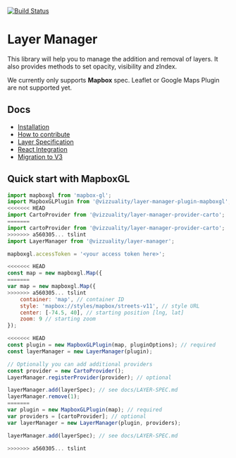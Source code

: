 [![Build Status](https://travis-ci.org/Vizzuality/layer-manager.svg?branch=develop)](https://travis-ci.org/Vizzuality/layer-manager)

# Layer Manager

This library will help you to manage the addition and removal of layers. It also provides methods to set opacity, visibility and zIndex.

We currently only supports **Mapbox** spec. Leaflet or Google Maps Plugin are not supported yet.

## Docs

* [Installation](docs/INSTALLATION.md)
* [How to contribute](docs/HOW-TO-CONTRIBUTE.md)
* [Layer Specification](docs/LAYER-SPEC.md)
* [React Integration](docs/REACT-INTEGRATION.md)
* [Migration to V3](docs/MIGRATION-TO-V3.md)


## Quick start with MapboxGL

```js
import mapboxgl from 'mapbox-gl';
import MapboxGLPlugin from '@vizzuality/layer-manager-plugin-mapboxgl';
<<<<<<< HEAD
import CartoProvider from '@vizzuality/layer-manager-provider-carto';
=======
import cartoProvider from '@vizzuality/layer-manager-provider-carto';
>>>>>>> a560305... tslint
import LayerManager from '@vizzuality/layer-manager';

mapboxgl.accessToken = '<your access token here>';

<<<<<<< HEAD
const map = new mapboxgl.Map({
=======
var map = new mapboxgl.Map({
>>>>>>> a560305... tslint
	container: 'map', // container ID
	style: 'mapbox://styles/mapbox/streets-v11', // style URL
	center: [-74.5, 40], // starting position [lng, lat]
	zoom: 9 // starting zoom
});

<<<<<<< HEAD
const plugin = new MapboxGLPlugin(map, pluginOptions); // required
const layerManager = new LayerManager(plugin);

// Optionally you can add additional providers
const provider = new CartoProvider();
LayerManager.registerProvider(provider); // optional

layerManager.add(layerSpec); // see docs/LAYER-SPEC.md
layerManager.remove(1);
=======
var plugin = new MapboxGLPlugin(map); // required
var providers = [cartoProvider]; // optional
var layerManager = new LayerManager(plugin, providers);

layerManager.add(layerSpec); // see docs/LAYER-SPEC.md

>>>>>>> a560305... tslint
```

